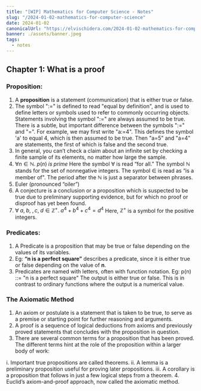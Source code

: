 ```yaml
---
title: "[WIP] Mathematics for Computer Science - Notes"
slug: "/2024-01-02-mathematics-for-computer-science"
date: 2024-01-02
canonicalUrl: "https://elvischidera.com/2024-01-02-mathematics-for-computer-science"
banner: ./assets/banner.jpeg
tags:
  - notes
---
```


## Chapter 1: What is a proof

### Proposition:

1. A **proposition** is a statement (communication) that is either true or false.
2. The symbol ":=" is defined to read "equal by definition", and is used to define letters or symbols used to refer to commonly occurring objects.
Statements involving the symbol ":=" are always assumed to be true.
There is a subtle, but important difference between the symbols ":=" and "=".
For example, we may first write "a:=4". This defines the symbol 'a' to equal 4, which is then assumed to be true.
Then "a=5" and "a=4" are statements, the first of which is false and the second true.
3. In general, you can’t check a claim about an infinite set by checking a finite sample of its elements, no matter how large the sample.
4. $\forall n \in ℕ. \; p(n) \; is \; prime$
Here the symbol $\forall$ is read “for all.”
The symbol **ℕ** stands for the set of nonnegative integers.
The symbol $\in$ is read as “is a member of".
The period after the **ℕ** is just a separator between phrases.
5. Euler (pronounced “oiler”)
6. A conjecture is a conclusion or a proposition which is suspected to be true due to preliminary supporting evidence, but for which no proof or disproof has yet been found.
7. $\forall \; a, \; b, \;, c, \; d \in \mathbb{Z}^+ . \; a^4 + b^4 + c^4 = d^4$
Here, $\mathbb{Z}^+$ is a symbol for the positive integers.

### Predicates:

1. A Predicate is a proposition that may be true or false depending on the values of its variables.
2. Eg: **“n is a perfect square”** describes a predicate, since it is either true or false depending on the value of **n**.
3. Predicates are named with letters, often with function notation. Eg:
p(n) ::= "n is a perfect square"
The output is either true or false. This is in contrast to ordinary functions where the output is a numerical value.

### The Axiomatic Method

1. An axiom or postulate is a statement that is taken to be true, to serve as a premise or starting point for further reasoning and arguments.
2. A proof is a sequence of logical deductions from axioms and previously proved statements that concludes with the proposition in question.
3. There are several common terms for a proposition that has been proved. The
different terms hint at the role of the proposition within a larger body of work:

 i. Important true propositions are called theorems.
 ii. A lemma is a preliminary proposition useful for proving later propositions.
 iii. A corollary is a proposition that follows in just a few logical steps from a theorem.
4. Euclid’s axiom-and-proof approach, now called the axiomatic method.